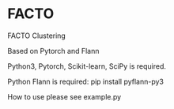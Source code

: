 # FACTO
FACTO Clustering

Based on Pytorch and Flann

Python3, Pytorch, Scikit-learn, SciPy is required.

Python Flann is required: pip install pyflann-py3

How to use please see example.py
